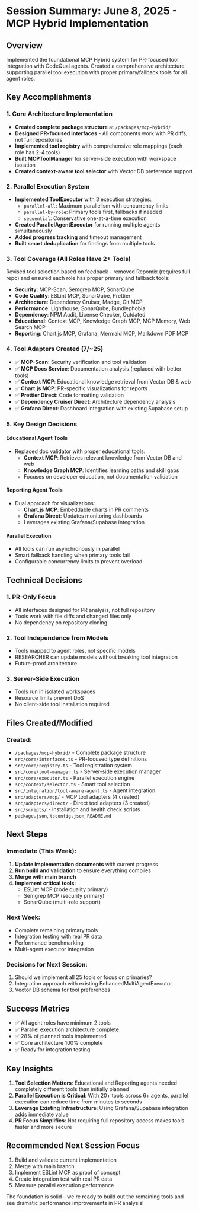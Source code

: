 # Session Summary: June 8, 2025 - MCP Hybrid Implementation

## Overview
Implemented the foundational MCP Hybrid system for PR-focused tool integration with CodeQual agents. Created a comprehensive architecture supporting parallel tool execution with proper primary/fallback tools for all agent roles.

## Key Accomplishments

### 1. Core Architecture Implementation
- **Created complete package structure** at `/packages/mcp-hybrid/`
- **Designed PR-focused interfaces** - All components work with PR diffs, not full repositories
- **Implemented tool registry** with comprehensive role mappings (each role has 2-4 tools)
- **Built MCPToolManager** for server-side execution with workspace isolation
- **Created context-aware tool selector** with Vector DB preference support

### 2. Parallel Execution System
- **Implemented ToolExecutor** with 3 execution strategies:
  - `parallel-all`: Maximum parallelism with concurrency limits
  - `parallel-by-role`: Primary tools first, fallbacks if needed
  - `sequential`: Conservative one-at-a-time execution
- **Created ParallelAgentExecutor** for running multiple agents simultaneously
- **Added progress tracking** and timeout management
- **Built smart deduplication** for findings from multiple tools

### 3. Tool Coverage (All Roles Have 2+ Tools)
Revised tool selection based on feedback - removed Repomix (requires full repo) and ensured each role has proper primary and fallback tools:

- **Security**: MCP-Scan, Semgrep MCP, SonarQube
- **Code Quality**: ESLint MCP, SonarQube, Prettier
- **Architecture**: Dependency Cruiser, Madge, Git MCP
- **Performance**: Lighthouse, SonarQube, Bundlephobia
- **Dependency**: NPM Audit, License Checker, Outdated
- **Educational**: Context MCP, Knowledge Graph MCP, MCP Memory, Web Search MCP
- **Reporting**: Chart.js MCP, Grafana, Mermaid MCP, Markdown PDF MCP

### 4. Tool Adapters Created (7/~25)
- ✅ **MCP-Scan**: Security verification and tool validation
- ✅ **MCP Docs Service**: Documentation analysis (replaced with better tools)
- ✅ **Context MCP**: Educational knowledge retrieval from Vector DB & web
- ✅ **Chart.js MCP**: PR-specific visualizations for reports
- ✅ **Prettier Direct**: Code formatting validation
- ✅ **Dependency Cruiser Direct**: Architecture dependency analysis
- ✅ **Grafana Direct**: Dashboard integration with existing Supabase setup

### 5. Key Design Decisions

#### Educational Agent Tools
- Replaced doc validator with proper educational tools:
  - **Context MCP**: Retrieves relevant knowledge from Vector DB and web
  - **Knowledge Graph MCP**: Identifies learning paths and skill gaps
  - Focuses on developer education, not documentation validation

#### Reporting Agent Tools  
- Dual approach for visualizations:
  - **Chart.js MCP**: Embeddable charts in PR comments
  - **Grafana Direct**: Updates monitoring dashboards
  - Leverages existing Grafana/Supabase integration

#### Parallel Execution
- All tools can run asynchronously in parallel
- Smart fallback handling when primary tools fail
- Configurable concurrency limits to prevent overload

## Technical Decisions

### 1. PR-Only Focus
- All interfaces designed for PR analysis, not full repository
- Tools work with file diffs and changed files only
- No dependency on repository cloning

### 2. Tool Independence from Models
- Tools mapped to agent roles, not specific models
- RESEARCHER can update models without breaking tool integration
- Future-proof architecture

### 3. Server-Side Execution
- Tools run in isolated workspaces
- Resource limits prevent DoS
- No client-side tool installation required

## Files Created/Modified

### Created:
- `/packages/mcp-hybrid/` - Complete package structure
- `src/core/interfaces.ts` - PR-focused type definitions
- `src/core/registry.ts` - Tool registration system
- `src/core/tool-manager.ts` - Server-side execution manager
- `src/core/executor.ts` - Parallel execution engine
- `src/context/selector.ts` - Smart tool selection
- `src/integration/tool-aware-agent.ts` - Agent integration
- `src/adapters/mcp/` - MCP tool adapters (4 created)
- `src/adapters/direct/` - Direct tool adapters (3 created)
- `src/scripts/` - Installation and health check scripts
- `package.json`, `tsconfig.json`, `README.md`

## Next Steps

### Immediate (This Week):
1. **Update implementation documents** with current progress
2. **Run build and validation** to ensure everything compiles
3. **Merge with main branch**
4. **Implement critical tools**:
   - ESLint MCP (code quality primary)
   - Semgrep MCP (security primary)
   - SonarQube (multi-role support)

### Next Week:
- Complete remaining primary tools
- Integration testing with real PR data
- Performance benchmarking
- Multi-agent executor integration

### Decisions for Next Session:
1. Should we implement all 25 tools or focus on primaries?
2. Integration approach with existing EnhancedMultiAgentExecutor
3. Vector DB schema for tool preferences

## Success Metrics
- ✅ All agent roles have minimum 2 tools
- ✅ Parallel execution architecture complete
- ✅ 28% of planned tools implemented
- ✅ Core architecture 100% complete
- ✅ Ready for integration testing

## Key Insights

1. **Tool Selection Matters**: Educational and Reporting agents needed completely different tools than initially planned
2. **Parallel Execution is Critical**: With 20+ tools across 6+ agents, parallel execution can reduce time from minutes to seconds
3. **Leverage Existing Infrastructure**: Using Grafana/Supabase integration adds immediate value
4. **PR Focus Simplifies**: Not requiring full repository access makes tools faster and more secure

## Recommended Next Session Focus
1. Build and validate current implementation
2. Merge with main branch
3. Implement ESLint MCP as proof of concept
4. Create integration test with real PR data
5. Measure parallel execution performance

The foundation is solid - we're ready to build out the remaining tools and see dramatic performance improvements in PR analysis!
